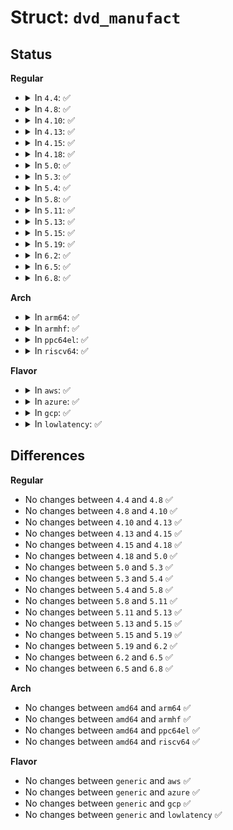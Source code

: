 # Struct: <code>dvd_manufact</code>

## Status
<b>Regular</b>
<ul>
<li>
<details>
<summary>In <code>4.4</code>: ✅</summary>

```c
struct dvd_manufact {
    __u8 type;
    __u8 layer_num;
    int len;
    __u8 value[2048];
};
```
</details>
</li>
<li>
<details>
<summary>In <code>4.8</code>: ✅</summary>

```c
struct dvd_manufact {
    __u8 type;
    __u8 layer_num;
    int len;
    __u8 value[2048];
};
```
</details>
</li>
<li>
<details>
<summary>In <code>4.10</code>: ✅</summary>

```c
struct dvd_manufact {
    __u8 type;
    __u8 layer_num;
    int len;
    __u8 value[2048];
};
```
</details>
</li>
<li>
<details>
<summary>In <code>4.13</code>: ✅</summary>

```c
struct dvd_manufact {
    __u8 type;
    __u8 layer_num;
    int len;
    __u8 value[2048];
};
```
</details>
</li>
<li>
<details>
<summary>In <code>4.15</code>: ✅</summary>

```c
struct dvd_manufact {
    __u8 type;
    __u8 layer_num;
    int len;
    __u8 value[2048];
};
```
</details>
</li>
<li>
<details>
<summary>In <code>4.18</code>: ✅</summary>

```c
struct dvd_manufact {
    __u8 type;
    __u8 layer_num;
    int len;
    __u8 value[2048];
};
```
</details>
</li>
<li>
<details>
<summary>In <code>5.0</code>: ✅</summary>

```c
struct dvd_manufact {
    __u8 type;
    __u8 layer_num;
    int len;
    __u8 value[2048];
};
```
</details>
</li>
<li>
<details>
<summary>In <code>5.3</code>: ✅</summary>

```c
struct dvd_manufact {
    __u8 type;
    __u8 layer_num;
    int len;
    __u8 value[2048];
};
```
</details>
</li>
<li>
<details>
<summary>In <code>5.4</code>: ✅</summary>

```c
struct dvd_manufact {
    __u8 type;
    __u8 layer_num;
    int len;
    __u8 value[2048];
};
```
</details>
</li>
<li>
<details>
<summary>In <code>5.8</code>: ✅</summary>

```c
struct dvd_manufact {
    __u8 type;
    __u8 layer_num;
    int len;
    __u8 value[2048];
};
```
</details>
</li>
<li>
<details>
<summary>In <code>5.11</code>: ✅</summary>

```c
struct dvd_manufact {
    __u8 type;
    __u8 layer_num;
    int len;
    __u8 value[2048];
};
```
</details>
</li>
<li>
<details>
<summary>In <code>5.13</code>: ✅</summary>

```c
struct dvd_manufact {
    __u8 type;
    __u8 layer_num;
    int len;
    __u8 value[2048];
};
```
</details>
</li>
<li>
<details>
<summary>In <code>5.15</code>: ✅</summary>

```c
struct dvd_manufact {
    __u8 type;
    __u8 layer_num;
    int len;
    __u8 value[2048];
};
```
</details>
</li>
<li>
<details>
<summary>In <code>5.19</code>: ✅</summary>

```c
struct dvd_manufact {
    __u8 type;
    __u8 layer_num;
    int len;
    __u8 value[2048];
};
```
</details>
</li>
<li>
<details>
<summary>In <code>6.2</code>: ✅</summary>

```c
struct dvd_manufact {
    __u8 type;
    __u8 layer_num;
    int len;
    __u8 value[2048];
};
```
</details>
</li>
<li>
<details>
<summary>In <code>6.5</code>: ✅</summary>

```c
struct dvd_manufact {
    __u8 type;
    __u8 layer_num;
    int len;
    __u8 value[2048];
};
```
</details>
</li>
<li>
<details>
<summary>In <code>6.8</code>: ✅</summary>

```c
struct dvd_manufact {
    __u8 type;
    __u8 layer_num;
    int len;
    __u8 value[2048];
};
```
</details>
</li>
</ul>
<b>Arch</b>
<ul>
<li>
<details>
<summary>In <code>arm64</code>: ✅</summary>

```c
struct dvd_manufact {
    __u8 type;
    __u8 layer_num;
    int len;
    __u8 value[2048];
};
```
</details>
</li>
<li>
<details>
<summary>In <code>armhf</code>: ✅</summary>

```c
struct dvd_manufact {
    __u8 type;
    __u8 layer_num;
    int len;
    __u8 value[2048];
};
```
</details>
</li>
<li>
<details>
<summary>In <code>ppc64el</code>: ✅</summary>

```c
struct dvd_manufact {
    __u8 type;
    __u8 layer_num;
    int len;
    __u8 value[2048];
};
```
</details>
</li>
<li>
<details>
<summary>In <code>riscv64</code>: ✅</summary>

```c
struct dvd_manufact {
    __u8 type;
    __u8 layer_num;
    int len;
    __u8 value[2048];
};
```
</details>
</li>
</ul>
<b>Flavor</b>
<ul>
<li>
<details>
<summary>In <code>aws</code>: ✅</summary>

```c
struct dvd_manufact {
    __u8 type;
    __u8 layer_num;
    int len;
    __u8 value[2048];
};
```
</details>
</li>
<li>
<details>
<summary>In <code>azure</code>: ✅</summary>

```c
struct dvd_manufact {
    __u8 type;
    __u8 layer_num;
    int len;
    __u8 value[2048];
};
```
</details>
</li>
<li>
<details>
<summary>In <code>gcp</code>: ✅</summary>

```c
struct dvd_manufact {
    __u8 type;
    __u8 layer_num;
    int len;
    __u8 value[2048];
};
```
</details>
</li>
<li>
<details>
<summary>In <code>lowlatency</code>: ✅</summary>

```c
struct dvd_manufact {
    __u8 type;
    __u8 layer_num;
    int len;
    __u8 value[2048];
};
```
</details>
</li>
</ul>

## Differences
<b>Regular</b>
<ul>
<li>
No changes between <code>4.4</code> and <code>4.8</code> ✅
</li>
<li>
No changes between <code>4.8</code> and <code>4.10</code> ✅
</li>
<li>
No changes between <code>4.10</code> and <code>4.13</code> ✅
</li>
<li>
No changes between <code>4.13</code> and <code>4.15</code> ✅
</li>
<li>
No changes between <code>4.15</code> and <code>4.18</code> ✅
</li>
<li>
No changes between <code>4.18</code> and <code>5.0</code> ✅
</li>
<li>
No changes between <code>5.0</code> and <code>5.3</code> ✅
</li>
<li>
No changes between <code>5.3</code> and <code>5.4</code> ✅
</li>
<li>
No changes between <code>5.4</code> and <code>5.8</code> ✅
</li>
<li>
No changes between <code>5.8</code> and <code>5.11</code> ✅
</li>
<li>
No changes between <code>5.11</code> and <code>5.13</code> ✅
</li>
<li>
No changes between <code>5.13</code> and <code>5.15</code> ✅
</li>
<li>
No changes between <code>5.15</code> and <code>5.19</code> ✅
</li>
<li>
No changes between <code>5.19</code> and <code>6.2</code> ✅
</li>
<li>
No changes between <code>6.2</code> and <code>6.5</code> ✅
</li>
<li>
No changes between <code>6.5</code> and <code>6.8</code> ✅
</li>
</ul>
<b>Arch</b>
<ul>
<li>
No changes between <code>amd64</code> and <code>arm64</code> ✅
</li>
<li>
No changes between <code>amd64</code> and <code>armhf</code> ✅
</li>
<li>
No changes between <code>amd64</code> and <code>ppc64el</code> ✅
</li>
<li>
No changes between <code>amd64</code> and <code>riscv64</code> ✅
</li>
</ul>
<b>Flavor</b>
<ul>
<li>
No changes between <code>generic</code> and <code>aws</code> ✅
</li>
<li>
No changes between <code>generic</code> and <code>azure</code> ✅
</li>
<li>
No changes between <code>generic</code> and <code>gcp</code> ✅
</li>
<li>
No changes between <code>generic</code> and <code>lowlatency</code> ✅
</li>
</ul>
